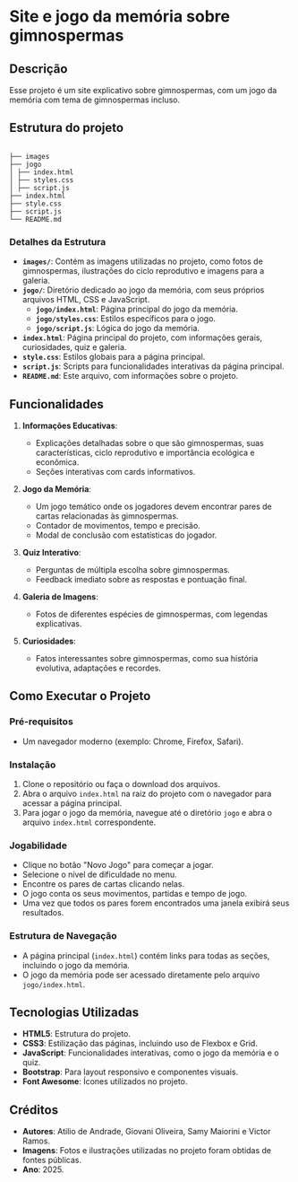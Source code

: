 # Site e jogo da memória sobre gimnospermas

## Descrição
Esse projeto é um site explicativo sobre gimnospermas, com um jogo da memória com tema de gimnospermas incluso.

## Estrutura do projeto
```

├── images
├── jogo
│ ├── index.html
│ ├── styles.css
│ ├── script.js
├── index.html
├── style.css
├── script.js
└── README.md

```

### Detalhes da Estrutura
- **`images/`**: Contém as imagens utilizadas no projeto, como fotos de gimnospermas, ilustrações do ciclo reprodutivo e imagens para a galeria.
- **`jogo/`**: Diretório dedicado ao jogo da memória, com seus próprios arquivos HTML, CSS e JavaScript.
  - **`jogo/index.html`**: Página principal do jogo da memória.
  - **`jogo/styles.css`**: Estilos específicos para o jogo.
  - **`jogo/script.js`**: Lógica do jogo da memória.
- **`index.html`**: Página principal do projeto, com informações gerais, curiosidades, quiz e galeria.
- **`style.css`**: Estilos globais para a página principal.
- **`script.js`**: Scripts para funcionalidades interativas da página principal.
- **`README.md`**: Este arquivo, com informações sobre o projeto.

## Funcionalidades
1. **Informações Educativas**:
   - Explicações detalhadas sobre o que são gimnospermas, suas características, ciclo reprodutivo e importância ecológica e econômica.
   - Seções interativas com cards informativos.

2. **Jogo da Memória**:
   - Um jogo temático onde os jogadores devem encontrar pares de cartas relacionadas às gimnospermas.
   - Contador de movimentos, tempo e precisão.
   - Modal de conclusão com estatísticas do jogador.

3. **Quiz Interativo**:
   - Perguntas de múltipla escolha sobre gimnospermas.
   - Feedback imediato sobre as respostas e pontuação final.

4. **Galeria de Imagens**:
   - Fotos de diferentes espécies de gimnospermas, com legendas explicativas.

5. **Curiosidades**:
   - Fatos interessantes sobre gimnospermas, como sua história evolutiva, adaptações e recordes.

## Como Executar o Projeto

### Pré-requisitos
- Um navegador moderno (exemplo: Chrome, Firefox, Safari).

### Instalação
1. Clone o repositório ou faça o download dos arquivos.
2. Abra o arquivo `index.html` na raiz do projeto com o navegador para acessar a página principal.
3. Para jogar o jogo da memória, navegue até o diretório `jogo` e abra o arquivo `index.html` correspondente.

### Jogabilidade
- Clique no botão "Novo Jogo" para começar a jogar.
- Selecione o nível de dificuldade no menu.
- Encontre os pares de cartas clicando nelas.
- O jogo conta os seus movimentos, partidas e tempo de jogo.
- Uma vez que todos os pares forem encontrados uma janela exibirá seus resultados.

### Estrutura de Navegação
- A página principal (`index.html`) contém links para todas as seções, incluindo o jogo da memória.
- O jogo da memória pode ser acessado diretamente pelo arquivo `jogo/index.html`.

## Tecnologias Utilizadas
- **HTML5**: Estrutura do projeto.
- **CSS3**: Estilização das páginas, incluindo uso de Flexbox e Grid.
- **JavaScript**: Funcionalidades interativas, como o jogo da memória e o quiz.
- **Bootstrap**: Para layout responsivo e componentes visuais.
- **Font Awesome**: Ícones utilizados no projeto.

## Créditos
- **Autores**: Atilio de Andrade, Giovani Oliveira, Samy Maiorini e Victor Ramos.
- **Imagens**: Fotos e ilustrações utilizadas no projeto foram obtidas de fontes públicas.
- **Ano**: 2025.